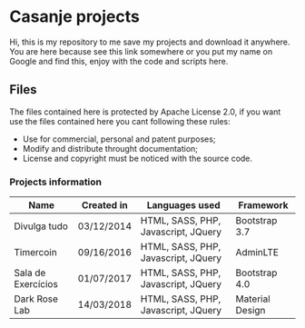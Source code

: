 

# Casanje projects
Hi, this is my repository to me save my projects and download it anywhere. You are here because see this link somewhere or you put my name on Google and find this, enjoy with the code and scripts here.

## Files
The files contained here is protected by Apache License 2.0, if you want use the files contained here you cant following these rules:

 - Use for commercial, personal and patent purposes;
 - Modify and distribute throught documentation;
 - License and copyright must be noticed with the source code.

### Projects information
| Name  | Created in | Languages used | Framework |
| ----- | ---------- | -------------- | --------- |
| Divulga tudo | 03/12/2014 | HTML, SASS, PHP, Javascript, JQuery | Bootstrap 3.7
| Timercoin | 09/16/2016 | HTML, SASS, PHP, Javascript, JQuery | AdminLTE
| Sala de Exercícios | 01/07/2017 | HTML, SASS, PHP, Javascript, JQuery | Bootstrap 4.0
| Dark Rose Lab| 14/03/2018 | HTML, SASS, PHP, Javascript, JQuery | Material Design
